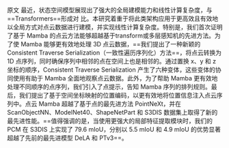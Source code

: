 原文
    最近，状态空间模型展现出了强大的全局建模能力和线性计算复杂度，与==Transformers==形成对
比。本研究着重于将此类架构应用于更高效且有效地以全局方式对点云数据进行建模，并实现线性计算复杂度。特别是，我们首次证明了基于 Mamba 的点云方法能够超越基于transform或多层感知机的先进方法。为了使 Mamba 能够更有效地处理 3D 点云数据，==我们提出了一种新颖的 Consistent Traverse Serialization（一致性遍历序列化）方法==，将点云转换为 1D 点序列，同时确保序列中相邻的点在空间上也是相邻的。通过置换 x、y 和 z 坐标的顺序，Consistent Traverse Serialization 产生了六种变体，这些变体的协同使用有助于 Mamba 全面地观察点云数据。此外，为了帮助 Mamba 更有效地处理不同顺序的点序列，我们引入了点提示，告知 Mamba 序列的排列规则。最后，我们提出了基于空间坐标映射的位置编码，以更有效地将位置信息注入点云序列中。点云 Mamba 超越了基于点的最先进方法 PointNeXt，并在 ScanObjectNN、ModelNet40、ShapeNetPart 和 S3DIS 数据集上取得了新的最先进性能。==值得强调的是，当使用更强大的局部特征提取模块时，我们的 PCM 在 S3DIS 上实现了 79.6 mIoU，分别以 5.5 mIoU 和 4.9 mIoU 的优势显著超越了先前的最先进模型 DeLA 和 PTv3==。
